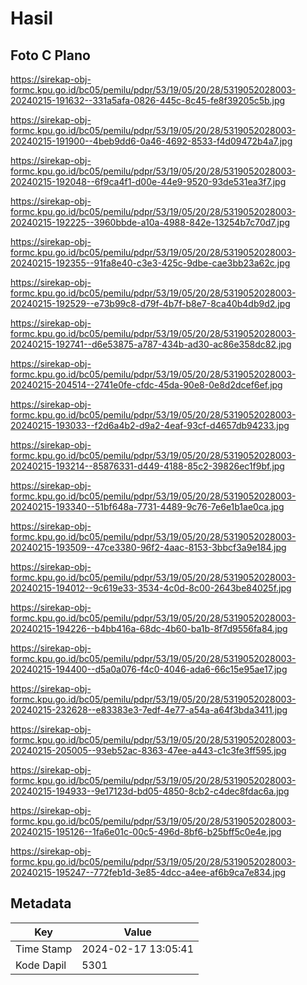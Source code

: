 # Hasil

## Foto C Plano

https://sirekap-obj-formc.kpu.go.id/bc05/pemilu/pdpr/53/19/05/20/28/5319052028003-20240215-191632--331a5afa-0826-445c-8c45-fe8f39205c5b.jpg

https://sirekap-obj-formc.kpu.go.id/bc05/pemilu/pdpr/53/19/05/20/28/5319052028003-20240215-191900--4beb9dd6-0a46-4692-8533-f4d09472b4a7.jpg

https://sirekap-obj-formc.kpu.go.id/bc05/pemilu/pdpr/53/19/05/20/28/5319052028003-20240215-192048--6f9ca4f1-d00e-44e9-9520-93de531ea3f7.jpg

https://sirekap-obj-formc.kpu.go.id/bc05/pemilu/pdpr/53/19/05/20/28/5319052028003-20240215-192225--3960bbde-a10a-4988-842e-13254b7c70d7.jpg

https://sirekap-obj-formc.kpu.go.id/bc05/pemilu/pdpr/53/19/05/20/28/5319052028003-20240215-192355--91fa8e40-c3e3-425c-9dbe-cae3bb23a62c.jpg

https://sirekap-obj-formc.kpu.go.id/bc05/pemilu/pdpr/53/19/05/20/28/5319052028003-20240215-192529--e73b99c8-d79f-4b7f-b8e7-8ca40b4db9d2.jpg

https://sirekap-obj-formc.kpu.go.id/bc05/pemilu/pdpr/53/19/05/20/28/5319052028003-20240215-192741--d6e53875-a787-434b-ad30-ac86e358dc82.jpg

https://sirekap-obj-formc.kpu.go.id/bc05/pemilu/pdpr/53/19/05/20/28/5319052028003-20240215-204514--2741e0fe-cfdc-45da-90e8-0e8d2dcef6ef.jpg

https://sirekap-obj-formc.kpu.go.id/bc05/pemilu/pdpr/53/19/05/20/28/5319052028003-20240215-193033--f2d6a4b2-d9a2-4eaf-93cf-d4657db94233.jpg

https://sirekap-obj-formc.kpu.go.id/bc05/pemilu/pdpr/53/19/05/20/28/5319052028003-20240215-193214--85876331-d449-4188-85c2-39826ec1f9bf.jpg

https://sirekap-obj-formc.kpu.go.id/bc05/pemilu/pdpr/53/19/05/20/28/5319052028003-20240215-193340--51bf648a-7731-4489-9c76-7e6e1b1ae0ca.jpg

https://sirekap-obj-formc.kpu.go.id/bc05/pemilu/pdpr/53/19/05/20/28/5319052028003-20240215-193509--47ce3380-96f2-4aac-8153-3bbcf3a9e184.jpg

https://sirekap-obj-formc.kpu.go.id/bc05/pemilu/pdpr/53/19/05/20/28/5319052028003-20240215-194012--9c619e33-3534-4c0d-8c00-2643be84025f.jpg

https://sirekap-obj-formc.kpu.go.id/bc05/pemilu/pdpr/53/19/05/20/28/5319052028003-20240215-194226--b4bb416a-68dc-4b60-ba1b-8f7d9556fa84.jpg

https://sirekap-obj-formc.kpu.go.id/bc05/pemilu/pdpr/53/19/05/20/28/5319052028003-20240215-194400--d5a0a076-f4c0-4046-ada6-66c15e95ae17.jpg

https://sirekap-obj-formc.kpu.go.id/bc05/pemilu/pdpr/53/19/05/20/28/5319052028003-20240215-232628--e83383e3-7edf-4e77-a54a-a64f3bda3411.jpg

https://sirekap-obj-formc.kpu.go.id/bc05/pemilu/pdpr/53/19/05/20/28/5319052028003-20240215-205005--93eb52ac-8363-47ee-a443-c1c3fe3ff595.jpg

https://sirekap-obj-formc.kpu.go.id/bc05/pemilu/pdpr/53/19/05/20/28/5319052028003-20240215-194933--9e17123d-bd05-4850-8cb2-c4dec8fdac6a.jpg

https://sirekap-obj-formc.kpu.go.id/bc05/pemilu/pdpr/53/19/05/20/28/5319052028003-20240215-195126--1fa6e01c-00c5-496d-8bf6-b25bff5c0e4e.jpg

https://sirekap-obj-formc.kpu.go.id/bc05/pemilu/pdpr/53/19/05/20/28/5319052028003-20240215-195247--772feb1d-3e85-4dcc-a4ee-af6b9ca7e834.jpg


## Metadata

| Key        | Value               |
| ---------- | ------------------- |
| Time Stamp | 2024-02-17 13:05:41 |
| Kode Dapil | 5301                |



